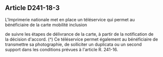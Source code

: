 ## Article D241-18-3


L'Imprimerie nationale met en place un téléservice qui permet au bénéficiaire de la carte mobilité inclusion

de suivre les étapes de délivrance de la carte, à partir de la notification de la décision d'accord. (^)
Ce téléservice permet également au bénéficiaire de transmettre sa photographie, de solliciter un duplicata ou
un second support dans les conditions prévues à l'article R. 241-16.

